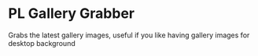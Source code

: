# PL Gallery Grabber

Grabs the latest gallery images, useful if you like having gallery images for desktop background
